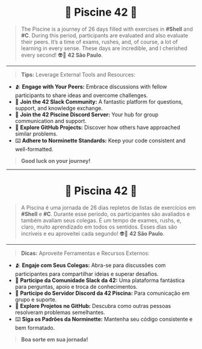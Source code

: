 <div align="center">

# 🛟 Piscine 42 🛟

</div>
 
> The Piscine is a journey of 26 days filled with exercises in **#Shell** and **#C**. During this period, participants are evaluated and also evaluate their peers. It’s a time of exams, rushes, and, of course, a lot of learning in every sense. These days are incredible, and I cherished every second! 👽💚 **42 São Paulo**.

---

> **Tips:** Leverage External Tools and Resources:

- 🫂 **Engage with Your Peers:** Embrace discussions with fellow participants to share ideas and overcome challenges.
- 📮 **Join the 42 Slack Community:** A fantastic platform for questions, support, and knowledge exchange.
- 💬 **Join the 42 Piscine Discord Server:** Your hub for group communication and support.
- 🧠 **Explore GitHub Projects:** Discover how others have approached similar problems.
- ⌨️ **Adhere to Norminette Standards:** Keep your code consistent and well-formatted.

> **Good luck on your journey!**

---

<div align="center">

# 🛟 Piscina 42 🛟

</div>

> A Piscina é uma jornada de 26 dias repletos de listas de exercícios em **#Shell** e **#C**. Durante esse período, os participantes são avaliados e também avaliam seus colegas. É um tempo de exames, rushs, e, claro, muito aprendizado em todos os sentidos. Esses dias são incríveis e eu aproveitei cada segundo! 👽💚 **42 São Paulo**.

---

> **Dicas:** Aproveite Ferramentas e Recursos Externos:

- 🫂 **Engaje com Seus Colegas:** Abra-se para discussões com participantes para compartilhar ideias e superar desafios.
- 📮 **Participe da Comunidade Slack da 42:** Uma plataforma fantástica para perguntas, apoio e troca de conhecimentos.
- 💬 **Participe do Servidor Discord da 42 Piscina:** Para comunicação em grupo e suporte.
- 🧠 **Explore Projetos no GitHub:** Descubra como outras pessoas resolveram problemas semelhantes.
- ⌨️ **Siga os Padrões da Norminette:** Mantenha seu código consistente e bem formatado.

> **Boa sorte em sua jornada!**
